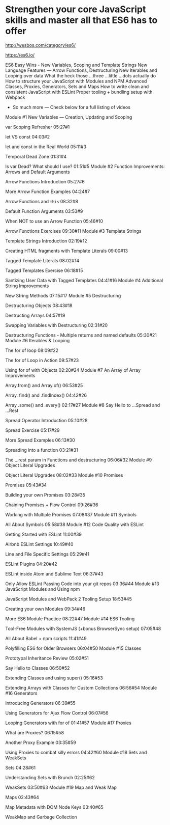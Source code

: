 # Strengthen your core JavaScript skills and master all that ES6 has to offer

http://wesbos.com/category/es6/




https://es6.io/


ES6 Easy Wins - New Variables, Scoping and Template Strings
New Language Features — Arrow Functions, Destructuring
New Iterables and Looping over data
What the heck those ...three ...little ...dots actually do
How to structure your JavaScript with Modules and NPM
Advanced Classes, Proxies, Generators, Sets and Maps
How to write clean and consistent JavaScript with ESLint
Proper tooling + bundling setup with Webpack
+ So much more — Check below for a full listing of videos



Module #1 
New Variables — Creation, Updating and Scoping

var Scoping Refresher
05:27#1

let VS const
04:03#2

let and const in the Real World
05:11#3

Temporal Dead Zone
01:31#4

Is var Dead? What should I use?
01:51#5
Module #2 
Function Improvements: Arrows and Default Arguments

Arrow Functions Introduction
05:27#6

More Arrow Function Examples
04:24#7

Arrow Functions and `this`
08:32#8

Default Function Arguments
03:53#9

When NOT to use an Arrow Function
05:46#10

Arrow Functions Exercises
09:30#11
Module #3 
Template Strings

Template Strings Introduction
02:19#12

Creating HTML fragments with Template Literals
09:00#13

Tagged Template Literals
08:02#14

Tagged Templates Exercise
06:18#15

Santizing User Data with Tagged Templates
04:41#16
Module #4 
Additional String Improvements

New String Methods
07:15#17
Module #5 
Destructuring

Destructuring Objects
08:43#18

Destructing Arrays
04:57#19

Swapping Variables with Destructuring
02:31#20

Destructuring Functions - Multiple returns and named defaults
05:30#21
Module #6 
Iterables & Looping

The for of loop
08:09#22

The for of Loop in Action
09:57#23

Using for of with Objects
02:20#24
Module #7 
An Array of Array Improvements

Array.from() and Array.of()
06:53#25

Array. find() and .findIndex()
04:42#26

Array .some() and .every()
02:17#27
Module #8 
Say Hello to ...Spread and ...Rest

Spread Operator Introduction
05:10#28

Spread Exercise
05:17#29

More Spread Examples
06:13#30

Spreading into a function
03:21#31

The ...rest param in Functions and destructuring
06:06#32
Module #9 
Object Literal Upgrades

Object Literal Upgrades
08:02#33
Module #10 
Promises

Promises
05:43#34

Building your own Promises
03:28#35

Chaining Promises + Flow Control
09:26#36

Working with Multiple Promises
07:08#37
Module #11 
Symbols

All About Symbols
05:58#38
Module #12 
Code Quality with ESLint

Getting Started with ESLint
11:00#39

Airbnb ESLint Settings
10:49#40

Line and File Specific Settings
05:29#41

ESLint Plugins
04:20#42

ESLint inside Atom and Sublime Text
06:37#43

Only Allow ESLint Passing Code into your git repos
03:36#44
Module #13 
JavaScript Modules and Using npm

JavaScript Modules and WebPack 2 Tooling Setup
18:53#45

Creating your own Modules
09:34#46

More ES6 Module Practice
08:22#47
Module #14 
ES6 Tooling

Tool-Free Modules with SystemJS (+bonus BrowserSync setup)
07:05#48

All About Babel + npm scripts
11:41#49

Polyfilling ES6 for Older Browsers
06:04#50
Module #15 
Classes

Prototypal Inheritance Review
05:02#51

Say Hello to Classes
06:50#52

Extending Classes and using super()
05:16#53

Extending Arrays with Classes for Custom Collections
06:56#54
Module #16 
Generators

Introducing Generators
06:39#55

Using Generators for Ajax Flow Control
06:07#56

Looping Generators with for of
01:41#57
Module #17 
Proxies

What are Proxies?
06:15#58

Another Proxy Example
03:35#59

Using Proxies to combat silly errors
04:42#60
Module #18 
Sets and WeakSets

Sets
04:28#61

Understanding Sets with Brunch
02:25#62

WeakSets
03:50#63
Module #19 
Map and Weak Map

Maps
02:43#64

Map Metadata with DOM Node Keys
03:40#65

WeakMap and Garbage Collection
